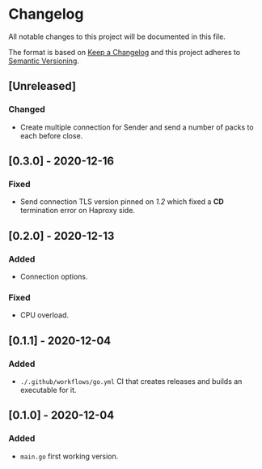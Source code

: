 # Changelog
All notable changes to this project will be documented in this file.

The format is based on [Keep a Changelog](http://keepachangelog.com/en/1.0.0/)
and this project adheres to [Semantic Versioning](http://semver.org/spec/v2.0.0.html).

## [Unreleased]
### Changed
- Create multiple connection for Sender and send a number of packs to each before close.

## [0.3.0] - 2020-12-16
### Fixed
- Send connection TLS version pinned on *1.2* which fixed a **CD** termination error on Haproxy side.

## [0.2.0] - 2020-12-13
### Added
- Connection options.

### Fixed
- CPU overload.

## [0.1.1] - 2020-12-04
### Added
- `./.github/workflows/go.yml` CI that creates releases and builds an executable for it.

## [0.1.0] - 2020-12-04
### Added
- `main.go` first working version.
